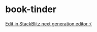 # book-tinder

[Edit in StackBlitz next generation editor ⚡️](https://stackblitz.com/~/github.com/dusigner/book-tinder)